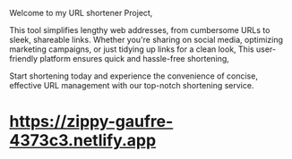 Welcome to my URL shortener Project,

This tool simplifies lengthy web addresses, from cumbersome URLs to sleek, shareable links. Whether you're sharing on social media, optimizing marketing campaigns, or just tidying up links for a clean look, This user-friendly platform ensures quick and hassle-free shortening,

Start shortening today and experience the convenience of concise, effective URL management with our top-notch shortening service.

# https://zippy-gaufre-4373c3.netlify.app
